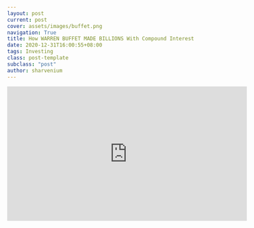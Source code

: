 ```yaml
---
layout: post
current: post
cover: assets/images/buffet.png
navigation: True
title: How WARREN BUFFET MADE BILLIONS With Compound Interest
date: 2020-12-31T16:00:55+08:00
tags: Investing
class: post-template
subclass: "post"
author: sharvenium
---
```


<iframe width="560" height="315" src="https://www.youtube.com/embed/CfXYLuR0bq8" frameborder="0" allow="accelerometer; autoplay; clipboard-write; encrypted-media; gyroscope; picture-in-picture" allowfullscreen></iframe>